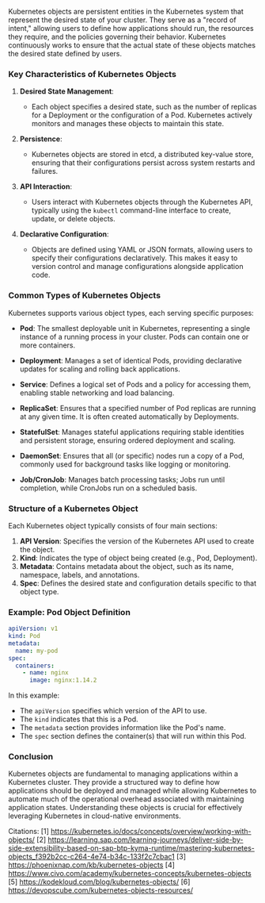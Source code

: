 Kubernetes objects are persistent entities in the Kubernetes system that represent the desired state of your cluster. They serve as a "record of intent," allowing users to define how applications should run, the resources they require, and the policies governing their behavior. Kubernetes continuously works to ensure that the actual state of these objects matches the desired state defined by users.

### Key Characteristics of Kubernetes Objects

1. **Desired State Management**:
   - Each object specifies a desired state, such as the number of replicas for a Deployment or the configuration of a Pod. Kubernetes actively monitors and manages these objects to maintain this state.

2. **Persistence**:
   - Kubernetes objects are stored in etcd, a distributed key-value store, ensuring that their configurations persist across system restarts and failures.

3. **API Interaction**:
   - Users interact with Kubernetes objects through the Kubernetes API, typically using the `kubectl` command-line interface to create, update, or delete objects.

4. **Declarative Configuration**:
   - Objects are defined using YAML or JSON formats, allowing users to specify their configurations declaratively. This makes it easy to version control and manage configurations alongside application code.

### Common Types of Kubernetes Objects

Kubernetes supports various object types, each serving specific purposes:

- **Pod**: The smallest deployable unit in Kubernetes, representing a single instance of a running process in your cluster. Pods can contain one or more containers.

- **Deployment**: Manages a set of identical Pods, providing declarative updates for scaling and rolling back applications.

- **Service**: Defines a logical set of Pods and a policy for accessing them, enabling stable networking and load balancing.

- **ReplicaSet**: Ensures that a specified number of Pod replicas are running at any given time. It is often created automatically by Deployments.

- **StatefulSet**: Manages stateful applications requiring stable identities and persistent storage, ensuring ordered deployment and scaling.

- **DaemonSet**: Ensures that all (or specific) nodes run a copy of a Pod, commonly used for background tasks like logging or monitoring.

- **Job/CronJob**: Manages batch processing tasks; Jobs run until completion, while CronJobs run on a scheduled basis.

### Structure of a Kubernetes Object

Each Kubernetes object typically consists of four main sections:

1. **API Version**: Specifies the version of the Kubernetes API used to create the object.
2. **Kind**: Indicates the type of object being created (e.g., Pod, Deployment).
3. **Metadata**: Contains metadata about the object, such as its name, namespace, labels, and annotations.
4. **Spec**: Defines the desired state and configuration details specific to that object type.

### Example: Pod Object Definition

```yaml
apiVersion: v1
kind: Pod
metadata:
  name: my-pod
spec:
  containers:
    - name: nginx
      image: nginx:1.14.2
```

In this example:
- The `apiVersion` specifies which version of the API to use.
- The `kind` indicates that this is a Pod.
- The `metadata` section provides information like the Pod's name.
- The `spec` section defines the container(s) that will run within this Pod.

### Conclusion

Kubernetes objects are fundamental to managing applications within a Kubernetes cluster. They provide a structured way to define how applications should be deployed and managed while allowing Kubernetes to automate much of the operational overhead associated with maintaining application states. Understanding these objects is crucial for effectively leveraging Kubernetes in cloud-native environments.

Citations:
[1] https://kubernetes.io/docs/concepts/overview/working-with-objects/
[2] https://learning.sap.com/learning-journeys/deliver-side-by-side-extensibility-based-on-sap-btp-kyma-runtime/mastering-kubernetes-objects_f392b2cc-c264-4e74-b34c-133f2c7cbac1
[3] https://phoenixnap.com/kb/kubernetes-objects
[4] https://www.civo.com/academy/kubernetes-concepts/kubernetes-objects
[5] https://kodekloud.com/blog/kubernetes-objects/
[6] https://devopscube.com/kubernetes-objects-resources/